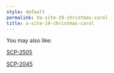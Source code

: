 ```yaml
---
style: default
permalink: Xa-site-19-christmas-carol
title: a-site-19-christmas-carol
---
```

You may also like:

[SCP-2505](http://scp-wiki.net/scp-2505)

[SCP-2045](http://scp-wiki.net/scp-2045)
